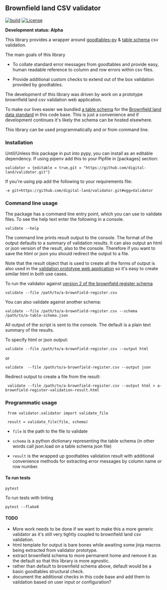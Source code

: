 ## Brownfield land CSV validator
[![build](https://travis-ci.org/digital-land/validator.svg?branch=master)](https://travis-ci.org/digital-land/validator)
[![License](https://img.shields.io/github/license/mashape/apistatus.svg)](https://github.com/digital-land/validator/blob/master/LICENSE)

**Development status: Alpha**

This library provides a wrapper around [goodtables-py](https://github.com/frictionlessdata/goodtables-py) & [table schema](https://frictionlessdata.io/specs/table-schema) csv validation.

The main goals of this library

 - To collate standard error messages from goodtables and provide easy, human readable reference
 to column and row errors within csv files.
 
 - Provide additional custom checks to extend out of the box validation provided by goodtables.
 

The development of this library was driven by work on a prototype brownfield land csv validation web application. 

To make our lives easier we  bundled [a table schema](validator/schema/brownfield-land-v2.json) for the [Brownfield land data standard](https://www.gov.uk/government/publications/brownfield-land-registers-data-standard/publish-your-brownfield-land-data#publish-your-brownfield-land-data) 
in this code base. This is just a convenience and if development continues it's likely the schema can be hosted elsewhere. 

This library can be used programmatically and or from command line.

### Installation

Until/Unless this package in put into pypy, you can install as an editable dependency. If using pipenv add this
to your Pipfile in [packages] section:

    validator = {editable = true,git = "https://github.com/digital-land/validator.git"}

If you're using pip add the following to your requirements file:

    -e git+https://github.com/digital-land/validator.git#egg=Validator



### Command  line usage

The package has a command line entry point, which you can use to validate files. To see the help text enter the following
in a console.

    validate --help

The command line prints result output to the console. The format of the output defaults to a summary of validation
results. It can also output an html or json version of the result, also to the console. Therefore if you want to save the html or json you should redirect the output to a file.

Note that the result object that is used to create all the forms of output is also used in the 
[validation prototype web application](https://github.com/digital-land/brownfield-sites-validator) so it's easy to create similar html in both use cases.

To run the validator against [version 2 of the brownfield register schema](validator/schema/brownfield-land-v2.json)

    validate --file /path/to/a-brownfield-register.csv
    
You can also validate against another schema:

    validate --file /path/to/a-brownfield-register.csv --schema /path/to/a-table-schema.json
    

All output of the script is sent to the console. The default is a plain text summary of the results.

To specify html or json output:

    validate --file /path/to/a-brownfield-register.csv --output html
   
or
    
    validate  --file /path/to/a-brownfield-register.csv --output json


Redirect output to create a file from the result:

     validate --file /path/to/a-brownfield-register.csv --output html > a-brownfield-register-validation-result.html
     

### Programmatic usage

     from validator.validator import validate_file

     result = validate_file(file, schema)
     

 - `file` is the path to the file to validate
 - `schema` is a python dictionary representing the table schema (in other words call json.load on a table schema json file)
 
 - `result` is the wrapped up goodtables validation result with additional convenience methods for extracting error
 messages by column name or row number.



#### To run tests
    
    pytest
    
To run tests with linting

    pytest --flake8
    
 
#### TODO

- More work needs to be done if we want to make this a more generic validator as it's still very tightly coupled to 
brownfield land csv validation.
- html template for output is bare bones while awaiting some jinja macros being extracted from validator prototype.
- extract brownfield schema to more permanent home and remove it as the default so that this library is more agnostic.
- rather than default to brownfield schema above, default would be a basic goodtables structural check.
- document the additional checks in this code base and add them to validation based on user input or configuration?
